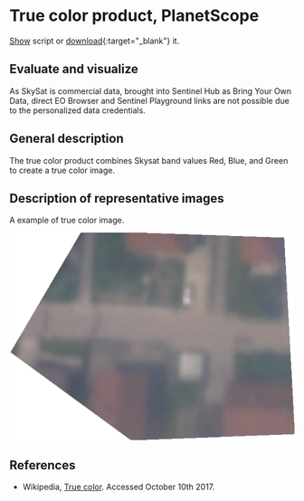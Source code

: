 # True color product, PlanetScope

<a href="#" id='togglescript'>Show</a> script or [download](script.js){:target="_blank"} it.
<div id='script_view' style="display:none">
{% highlight javascript %}
      {% include_relative script.js %}
{% endhighlight %}
</div>

## Evaluate and visualize

As SkySat is commercial data, brought into Sentinel Hub as Bring Your Own Data, direct EO Browser and Sentinel Playground links are not possible due to the personalized data credentials.   

## General description

The true color product combines Skysat band values Red, Blue, and Green to create a true color image.

## Description of representative images

A example of true color image.

![Small true color image, on 8.10.2017.](fig/skysat_true_color.png)


## References
 - Wikipedia, [True color](https://en.wikipedia.org/wiki/False_color#True_color). Accessed October 10th 2017.
